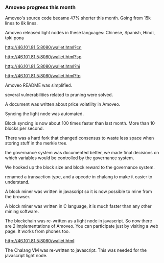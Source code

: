
### Amoveo progress this month

Amoveo's source code became 47% shorter this month. Going from 15k lines to 8k lines.

Amoveo released light nodes in these languages: Chinese, Spanish, Hindi, toki pona

http://46.101.81.5:8080/wallet.html?cn

http://46.101.81.5:8080/wallet.html?sp

http://46.101.81.5:8080/wallet.html?hi

http://46.101.81.5:8080/wallet.html?tp


Amoveo README was simplified.

several vulnerabilities related to pruning were solved.

A document was written about price volatility in Amoveo.

Syncing the light node was automated.

Block syncing is now about 100 times faster than last month. More than 10 blocks per second.

There was a hard fork that changed consensus to waste less space when storing stuff in the merkle tree.

the governance system was documented better, we made final decisions on which variables would be controlled by the governance system.

We hooked up the block size and block reward to the governance system.

renamed a transaction type, and a opcode in chalang to make it easier to understand.

A block miner was written in javascript so it is now possible to mine from the browser.

A block miner was written in C language, it is much faster than any other mining software.

The blockchain was re-written as a light node in javascript. So now there are 2 implementations of Amoveo. You can participate just by visiting a web page. It works from phones too.

http://46.101.81.5:8080/wallet.html

The Chalang VM was re-written to javascript. This was needed for the javascript light node.


